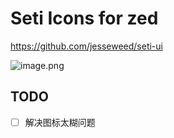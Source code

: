 # Seti Icons for zed

https://github.com/jesseweed/seti-ui

![image.png](https://s2.loli.net/2025/05/06/4Z7NIileYCOrtmB.png)

## TODO

- [ ] 解决图标太糊问题